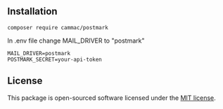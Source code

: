 ## Installation

```
composer require cammac/postmark
```

In .env file change MAIL_DRIVER to "postmark"

```
MAIL_DRIVER=postmark
POSTMARK_SECRET=your-api-token
```

## License

This package is open-sourced software licensed under the [MIT license](http://opensource.org/licenses/MIT).